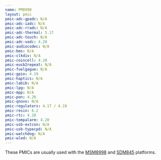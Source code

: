 ```yaml
---
name: PM8998
layout: pmic
pmic-adc-gpadc: N/A
pmic-adc-iadc: N/A
pmic-adc-rradc: N/A
pmic-adc-thermal: 5.17
pmic-adc-touch: N/A
pmic-adc-vadc: 4.20
pmic-audiocodec: N/A
pmic-bms: N/A
pmic-clkdiv: N/A
pmic-coincell: 4.20
pmic-eusb2repeat: N/A
pmic-fuelgague: N/A
pmic-gpio: 4.19
pmic-haptics: N/A
pmic-labib: N/A
pmic-lpg: N/A
pmic-mpp: N/A
pmic-pon: 4.20
pmic-qnovo: N/A
pmic-regulators: 4.17 / 4.19
pmic-resin: 6.2
pmic-rtc: 4.20
pmic-tempalarm: 4.20
pmic-usb-extcon: N/A
pmic-usb-typecpd: N/A
pmic-watchdog: N/A
pmic-wled: N/A
---
```

These PMICs are usually used with the [MSM8998](../soc/msm8998) and [SDM845](../soc/sdm845) platforms.
